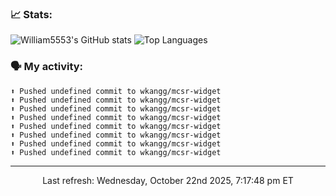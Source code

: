 ### 📈 Stats:
![William5553's GitHub stats](https://gh-readme-stats-git-main-william5553s-projects.vercel.app/api?username=wkangg&show_icons=true&theme=dark&include_all_commits=true&count_private=true&hide_border=true)
![Top Languages](https://gh-readme-stats-git-main-william5553s-projects.vercel.app/api/top-langs/?username=wkangg&langs_count=10&layout=compact&theme=dark&include_all_commits=true&count_private=true&hide_border=true)

### 🗣 My activity:
```
⬆️ Pushed undefined commit to wkangg/mcsr-widget
⬆️ Pushed undefined commit to wkangg/mcsr-widget
⬆️ Pushed undefined commit to wkangg/mcsr-widget
⬆️ Pushed undefined commit to wkangg/mcsr-widget
⬆️ Pushed undefined commit to wkangg/mcsr-widget
⬆️ Pushed undefined commit to wkangg/mcsr-widget
⬆️ Pushed undefined commit to wkangg/mcsr-widget
⬆️ Pushed undefined commit to wkangg/mcsr-widget
```

------------
<p align="center">Last refresh: Wednesday, October 22nd 2025, 7:17:48 pm ET</p>
